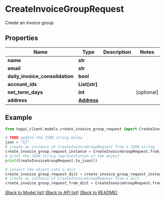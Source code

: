 # CreateInvoiceGroupRequest

Create an invoice group

## Properties

Name | Type | Description | Notes
------------ | ------------- | ------------- | -------------
**name** | **str** |  | 
**email** | **str** |  | 
**daily_invoice_consolidation** | **bool** |  | 
**account_ids** | **List[str]** |  | 
**net_term_days** | **int** |  | [optional] 
**address** | [**Address**](Address.md) |  | 

## Example

```python
from togai_client.models.create_invoice_group_request import CreateInvoiceGroupRequest

# TODO update the JSON string below
json = "{}"
# create an instance of CreateInvoiceGroupRequest from a JSON string
create_invoice_group_request_instance = CreateInvoiceGroupRequest.from_json(json)
# print the JSON string representation of the object
print(CreateInvoiceGroupRequest.to_json())

# convert the object into a dict
create_invoice_group_request_dict = create_invoice_group_request_instance.to_dict()
# create an instance of CreateInvoiceGroupRequest from a dict
create_invoice_group_request_from_dict = CreateInvoiceGroupRequest.from_dict(create_invoice_group_request_dict)
```
[[Back to Model list]](../README.md#documentation-for-models) [[Back to API list]](../README.md#documentation-for-api-endpoints) [[Back to README]](../README.md)


